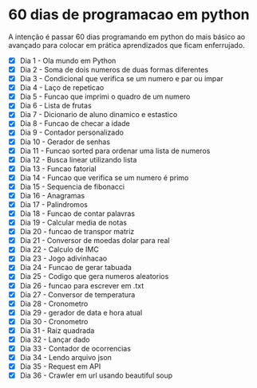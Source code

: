 # 60 dias de programacao em python

A intenção é passar 60 dias programando em python do mais básico ao avançado para colocar em prática aprendizados que ficam enferrujado.

- [x] Dia 1 - Ola mundo em Python
- [x] Dia 2 - Soma de dois numeros de duas formas diferentes
- [x] Dia 3 - Condicional que verifica se um numero e par ou impar
- [x] Dia 4 - Laço de repeticao
- [x] Dia 5 - Funcao que imprimi o quadro de um numero
- [x] Dia 6 - Lista de frutas
- [x] Dia 7 - Dicionario de aluno dinamico e estastico 
- [x] Dia 8 - Funcao de checar a idade
- [x] Dia 9 - Contador personalizado
- [x] Dia 10 - Gerador de senhas
- [x] Dia 11 - Funcao sorted para ordenar uma lista de numeros
- [x] Dia 12 - Busca linear utilizando lista
- [x] Dia 13 - Funcao fatorial
- [x] Dia 14 - Funcao que verifica se um numero é primo
- [x] Dia 15 - Sequencia de fibonacci
- [x] Dia 16 - Anagramas
- [x] Dia 17 - Palindromos
- [x] Dia 18 - Funcao de contar palavras
- [x] Dia 19 - Calcular media de notas
- [x] Dia 20 - funcao de transpor matriz
- [x] Dia 21 - Conversor de moedas dolar para real
- [x] Dia 22 - Calculo de IMC
- [x] Dia 23 - Jogo adivinhacao
- [x] Dia 24 - Funcao de gerar tabuada
- [x] Dia 25 - Codigo que gera numeros aleatorios
- [x] Dia 26 - funcao para escrever em .txt
- [x] Dia 27 - Conversor de temperatura
- [x] Dia 28 - Cronometro
- [x] Dia 29 - gerador de data e hora atual
- [x] Dia 30 - Cronometro
- [x] Dia 31 - Raiz quadrada
- [x] Dia 32 - Lançar dado
- [x] Dia 33 - Contador de ocorrencias
- [x] Dia 34 - Lendo arquivo json
- [x] Dia 35 - Request em API
- [x] Dia 36 - Crawler em url usando beautiful soup
